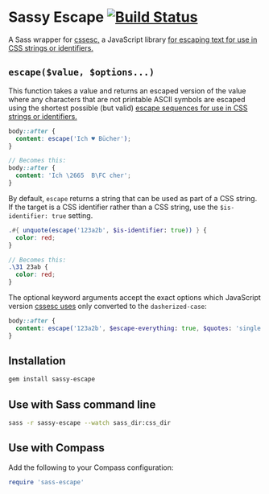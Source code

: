 Sassy Escape [![Build Status](https://travis-ci.org/borodean/sassy-escape.svg?branch=develop)](https://travis-ci.org/borodean/sassy-escape)
============

A Sass wrapper for [cssesc,](http://github.com/mathiasbynens/cssesc) a JavaScript library [for escaping text for use in CSS strings or identifiers.](http://mathiasbynens.be/notes/css-escapes)

`escape($value, $options...)`
-----------------------------------

This function takes a value and returns an escaped version of the value where any characters that are not printable ASCII symbols are escaped using the shortest possible (but valid) [escape sequences for use in CSS strings or identifiers.](http://mathiasbynens.be/notes/css-escapes)

```scss
body::after {
  content: escape('Ich ♥ Bücher');
}

// Becomes this:
body::after {
  content: 'Ich \2665  B\FC cher';
}
```

By default, `escape` returns a string that can be used as part of a CSS string. If the target is a CSS identifier rather than a CSS string, use the `$is-identifier: true` setting.

```scss
.#{ unquote(escape('123a2b', $is-identifier: true)) } {
  color: red;
}

// Becomes this:
.\31 23ab {
  color: red;
}
```

The optional keyword arguments accept the exact options which JavaScript version [cssesc uses](http://github.com/mathiasbynens/cssesc#api) only converted to the `dasherized-case`:

```scss
body::after {
  content: escape('123a2b', $escape-everything: true, $quotes: 'single', $wrap: true);
}
```

Installation
------------

```bash
gem install sassy-escape
```

Use with Sass command line
--------------------------

```bash
sass -r sassy-escape --watch sass_dir:css_dir
```

Use with Compass
----------------

Add the following to your Compass configuration:

```ruby
require 'sass-escape'
```
